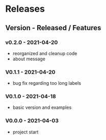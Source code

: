 # Releases
## Version - Released / Features

### v0.2.0 - 2021-04-20
- reorganized and cleanup code
- about message
### V0.1.1 - 2021-04-20
- bug fix regarding too long labels
### V0.1.0 - 2021-04-18
- basic version and examples
### V0.0.0 - 2021-04-03 
- project start